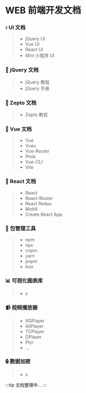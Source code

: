 # WEB 前端开发文档

### 💧 UI 文档

> -   jQuery UI
> -   Vue UI
> -   React UI
> -   Mini 小程序 UI

### 🚛 jQuery 文档

> -   jQuery 教程
> -   jQuery 手册

### 🚚 Zepto 文档

> -   Zepto 教程

### 🚄 Vue 文档

> -   Vue
> -   Vuex
> -   Vue-Router
> -   Pinia
> -   Vue-CLI
> -   Vite

### 🚢 React 文档

> -   React
> -   React-Router
> -   React Redux
> -   MobX
> -   Create React App

### 🔨 包管理工具

> -   npm
> -   npx
> -   cnpm
> -   yarn
> -   pnpm
> -   bun

### 📊 可视化图表库

> -   x

### 📹 视频播放器

> -   XGPlayer
> -   AliPlayer
> -   TCPlayer
> -   DPlayer
> -   Plyr
> -   ...

### 🔒 数据加密

> -   x

:::tip
文档整理中...
:::
